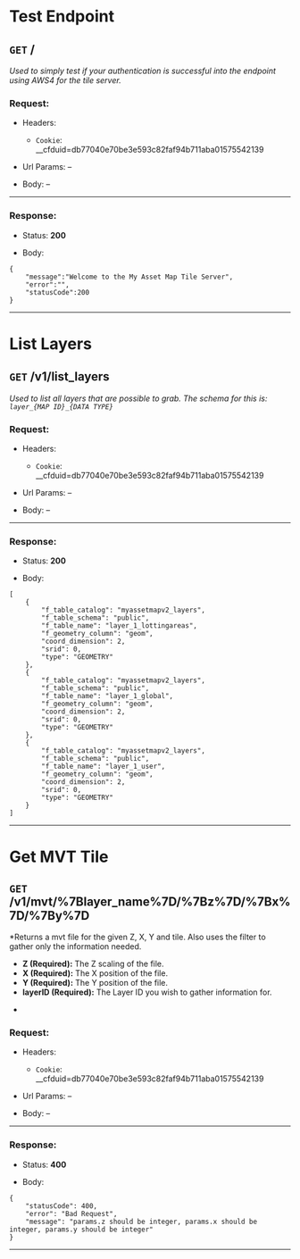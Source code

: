 # Test Endpoint
## `GET` /

*Used to simply test if your authentication is successful into the endpoint using AWS4 for the tile server.*

### Request:

+ Headers:
    + `Cookie`: __cfduid=db77040e70be3e593c82faf94b711aba01575542139

+ Url Params:
    –

+ Body:
    –

***


### Response:

+ Status: **200**

+ Body:
```
{
	"message":"Welcome to the My Asset Map Tile Server",
	"error":"",
	"statusCode":200
}
```
***


# List Layers
## `GET` /v1/list_layers

*Used to list all layers that are possible to grab. The schema for this is: `layer_{MAP ID}_{DATA TYPE}`*

### Request:

+ Headers:
    + `Cookie`: __cfduid=db77040e70be3e593c82faf94b711aba01575542139

+ Url Params:
    –

+ Body:
    –

***


### Response:

+ Status: **200**

+ Body:
```
[
    {
        "f_table_catalog": "myassetmapv2_layers",
        "f_table_schema": "public",
        "f_table_name": "layer_1_lottingareas",
        "f_geometry_column": "geom",
        "coord_dimension": 2,
        "srid": 0,
        "type": "GEOMETRY"
    },
    {
        "f_table_catalog": "myassetmapv2_layers",
        "f_table_schema": "public",
        "f_table_name": "layer_1_global",
        "f_geometry_column": "geom",
        "coord_dimension": 2,
        "srid": 0,
        "type": "GEOMETRY"
    },
    {
        "f_table_catalog": "myassetmapv2_layers",
        "f_table_schema": "public",
        "f_table_name": "layer_1_user",
        "f_geometry_column": "geom",
        "coord_dimension": 2,
        "srid": 0,
        "type": "GEOMETRY"
    }
]
```
***


# Get MVT Tile
## `GET` /v1/mvt/%7Blayer_name%7D/%7Bz%7D/%7Bx%7D/%7By%7D

*Returns a mvt file for the given Z, X, Y and tile. Also uses the filter to gather only the information needed.

- **Z (Required):** The Z scaling of the file.
- **X (Required):** The X position of the file.
- **Y (Required):** The Y position of the file.
- **layerID (Required):** The Layer ID you wish to gather information for.
*

### Request:

+ Headers:
    + `Cookie`: __cfduid=db77040e70be3e593c82faf94b711aba01575542139

+ Url Params:
    –

+ Body:
    –

***


### Response:

+ Status: **400**

+ Body:
```
{
    "statusCode": 400,
    "error": "Bad Request",
    "message": "params.z should be integer, params.x should be integer, params.y should be integer"
}
```
***


